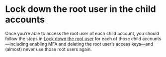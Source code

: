 # Lock down the root user in the child accounts

Once you’re able to access the root user of each child account, you should follow the steps in [Lock down the root user](#lock_down_root_user)
for each of those child accounts—including enabling MFA and deleting the root user’s access keys—and (almost) never use
those root users again.



<!-- ##DOCS-SOURCER-START
{"sourcePlugin":"Service Catalog Reference","hash":"0ad7f9bdc830fe782f0efd7805dad32f"}
##DOCS-SOURCER-END -->
